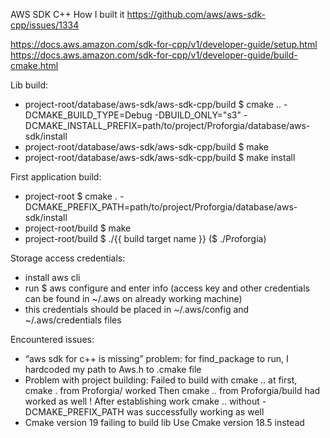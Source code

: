 AWS SDK C++
How I built it
https://github.com/aws/aws-sdk-cpp/issues/1334

https://docs.aws.amazon.com/sdk-for-cpp/v1/developer-guide/setup.html
https://docs.aws.amazon.com/sdk-for-cpp/v1/developer-guide/build-cmake.html

Lib build:
- project-root/database/aws-sdk/aws-sdk-cpp/build $ cmake .. -DCMAKE_BUILD_TYPE=Debug -DBUILD_ONLY="s3"  -DCMAKE_INSTALL_PREFIX=path/to/project/Proforgia/database/aws-sdk/install
- project-root/database/aws-sdk/aws-sdk-cpp/build $ make
- project-root/database/aws-sdk/aws-sdk-cpp/build $ make install

First application build:
- project-root $  cmake . -DCMAKE_PREFIX_PATH=path/to/project/Proforgia/database/aws-sdk/install
- project-root/build $  make
- project-root/build $  ./{{ build target name }}  ($ ./Proforgia)

Storage access credentials:
- install aws cli
- run $ aws configure and enter info (access key and other credentials can be found in ~/.aws on already working machine)
- this credentials should be placed in ~/.aws/config and ~/.aws/credentials files



Encountered issues:
- “aws sdk for c++ is missing” problem:
for find_package to run, I hardcoded my path to Aws.h to .cmake file
- Problem with project building:
Failed to build with cmake .. at first, 
cmake . from Proforgia/ worked
Then cmake .. from Proforgia/build had worked as well
! After establishing work cmake .. without -DCMAKE_PREFIX_PATH was successfully working as well
- Cmake version 19 failing to build lib
Use Cmake version 18.5 instead
